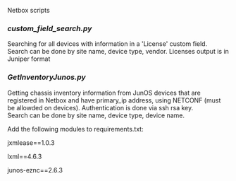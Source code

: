 Netbox scripts

### <i>custom_field_search.py</i>
Searching for all devices with information in a 'License' custom field. 
Search can be done by site name, device type, vendor.
Licenses output is in Juniper format

### <i>GetInventoryJunos.py</i>
Getting chassis inventory information from JunOS devices that are registered in Netbox and have primary_ip address, using NETCONF (must be allowded on devices). Authentication is done via ssh rsa key.  
Search can be done by site name, device type, device name.

Add the following modules to requirements.txt:

jxmlease==1.0.3

lxml==4.6.3

junos-eznc==2.6.3
